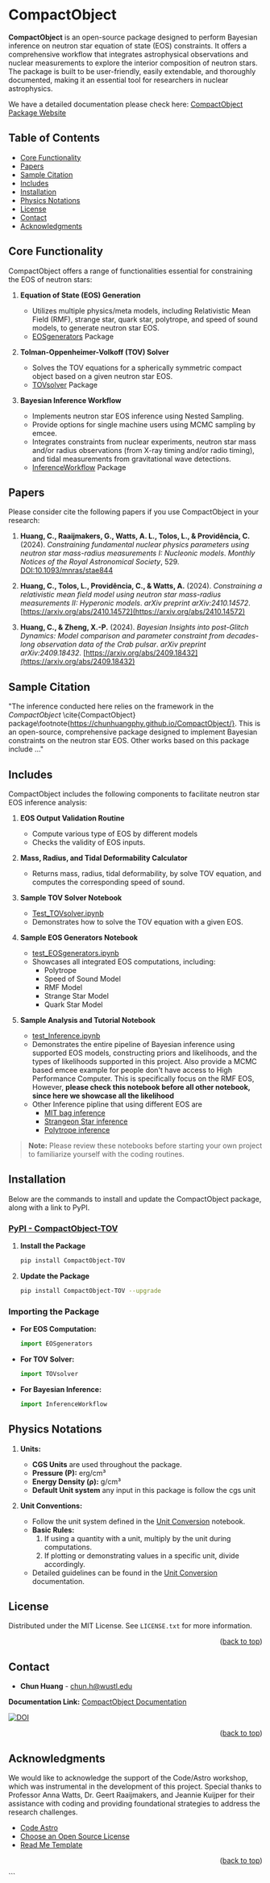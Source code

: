 <!-- ABOUT THE PROJECT -->
# CompactObject

**CompactObject** is an open-source package designed to perform Bayesian inference on neutron star equation of state (EOS) constraints. It offers a comprehensive workflow that integrates astrophysical observations and nuclear measurements to explore the interior composition of neutron stars. The package is built to be user-friendly, easily extendable, and thoroughly documented, making it an essential tool for researchers in nuclear astrophysics.

We have a detailed documentation please check here: [CompactObject Package Website](https://chunhuangphy.github.io/CompactObject/)

## Table of Contents

- [Core Functionality](#core-functionality)
- [Papers](#papers)
- [Sample Citation](#sample-citation)
- [Includes](#includes)
- [Installation](#installation)
- [Physics Notations](#physics-notations)
- [License](#license)
- [Contact](#contact)
- [Acknowledgments](#acknowledgments)

## Core Functionality

CompactObject offers a range of functionalities essential for constraining the EOS of neutron stars:

1. **Equation of State (EOS) Generation**
    - Utilizes multiple physics/meta models, including Relativistic Mean Field (RMF), strange star, quark star, polytrope, and speed of sound models, to generate neutron star EOS.
    - [EOSgenerators](https://github.com/ChunHuangPhy/EoS_inference/blob/main/EOSgenerators) Package

2. **Tolman-Oppenheimer-Volkoff (TOV) Solver**
    - Solves the TOV equations for a spherically symmetric compact object based on a given neutron star EOS.
    - [TOVsolver](https://github.com/ChunHuangPhy/EoS_inference/blob/main/TOVsolver) Package

3. **Bayesian Inference Workflow**
    - Implements neutron star EOS inference using Nested Sampling.
    - Provide options for single machine users using MCMC sampling by emcee.
    - Integrates constraints from nuclear experiments, neutron star mass and/or radius observations (from X-ray timing and/or radio timing), and tidal measurements from gravitational wave detections.
    - [InferenceWorkflow](https://github.com/ChunHuangPhy/EoS_inference/blob/main/InferenceWorkflow) Package

## Papers

Please consider cite the following papers if you use CompactObject in your research:

1. **Huang, C., Raaijmakers, G., Watts, A. L., Tolos, L., & Providência, C.** (2024). *Constraining fundamental nuclear physics parameters using neutron star mass-radius measurements I: Nucleonic models*. *Monthly Notices of the Royal Astronomical Society*, 529. [DOI:10.1093/mnras/stae844](https://academic.oup.com/mnras/article/529/4/4650/7634362)

2. **Huang, C., Tolos, L., Providência, C., & Watts, A.** (2024). *Constraining a relativistic mean field model using neutron star mass-radius measurements II: Hyperonic models*. *arXiv preprint arXiv:2410.14572*. [https://arxiv.org/abs/2410.14572](https://arxiv.org/abs/2410.14572)

3. **Huang, C., & Zheng, X.-P.** (2024). *Bayesian Insights into post-Glitch Dynamics: Model comparison and parameter constraint from decades-long observation data of the Crab pulsar*. *arXiv preprint arXiv:2409.18432*. [https://arxiv.org/abs/2409.18432](https://arxiv.org/abs/2409.18432)


## Sample Citation


"The inference conducted here relies on the framework in the *CompactObject* \cite{CompactObject} package\footnote{https://chunhuangphy.github.io/CompactObject/}. This is an open-source, comprehensive package designed to implement Bayesian constraints on the neutron star EOS. Other works based on this package include ..."


## Includes

CompactObject includes the following components to facilitate neutron star EOS inference analysis:

1. **EOS Output Validation Routine**
    - Compute various type of EOS by different models
    - Checks the validity of EOS inputs.

2. **Mass, Radius, and Tidal Deformability Calculator**
    - Returns mass, radius, tidal deformability, by solve TOV equation, and computes the corresponding speed of sound.

3. **Sample TOV Solver Notebook**
    - [Test_TOVsolver.ipynb](https://github.com/ChunHuangPhy/EoS_inference/blob/main/Test_Case/test_TOVsolver.ipynb)
    - Demonstrates how to solve the TOV equation with a given EOS.

4. **Sample EOS Generators Notebook**
    - [test_EOSgenerators.ipynb](https://github.com/ChunHuangPhy/EoS_inference/blob/main/Test_Case/test_EOSgenerators.ipynb)
    - Showcases all integrated EOS computations, including:
        - Polytrope
        - Speed of Sound Model
        - RMF Model
        - Strange Star Model
        - Quark Star Model

5. **Sample Analysis and Tutorial Notebook**
    - [test_Inference.ipynb](https://github.com/ChunHuangPhy/EoS_inference/blob/main/Test_Case/test_Inference.ipynb)
    - Demonstrates the entire pipeline of Bayesian inference using supported EOS models, constructing priors and likelihoods, and the types of likelihoods supported in this project. Also provide a MCMC based emcee example for people don't have access to High Performance Computer. This is specifically focus on the RMF EOS,
    However, **please check this notebook before all other notebook,**
    **since here we showcase all the likelihood** 
    - Other Inference pipline that using different EOS are
        - [MIT bag inference](https://github.com/ChunHuangPhy/CompactObject/blob/main/Test_Case/test_Bayesian_inference_MITbag_EOS.ipynb)
        - [Strangeon Star inference](https://github.com/ChunHuangPhy/CompactObject/blob/main/Test_Case/test_Bayesian_inference_Strangeon_EOS.ipynb)
        - [Polytrope inference](https://github.com/ChunHuangPhy/CompactObject/blob/main/Test_Case/test_Inference_polytrope.ipynb) 

> **Note:** Please review these notebooks before starting your own project to familiarize yourself with the coding routines.

## Installation

Below are the commands to install and update the CompactObject package, along with a link to PyPI.

### [PyPI - CompactObject-TOV](https://pypi.org/project/CompactObject-TOV/)

1. **Install the Package**
    ```sh
    pip install CompactObject-TOV
    ```

2. **Update the Package**
    ```sh
    pip install CompactObject-TOV --upgrade
    ```

### Importing the Package

- **For EOS Computation:**
    ```python
    import EOSgenerators
    ```

- **For TOV Solver:**
    ```python
    import TOVsolver
    ```

- **For Bayesian Inference:**
    ```python
    import InferenceWorkflow
    ```

## Physics Notations

1. **Units:**
    - **CGS Units** are used throughout the package.
    - **Pressure (P):** erg/cm³
    - **Energy Density (ρ):** g/cm³
    - **Default Unit system** any input in this package is follow the cgs unit

2. **Unit Conventions:**
    - Follow the unit system defined in the [Unit Conversion](https://chunhuangphy.github.io/CompactObject/UnitConventionForDeveloper.html) notebook.
    - **Basic Rules:**
        1. If using a quantity with a unit, multiply by the unit during computations.
        2. If plotting or demonstrating values in a specific unit, divide accordingly.
    - Detailed guidelines can be found in the [Unit Conversion](https://chunhuangphy.github.io/CompactObject/UnitConventionForDeveloper.html) documentation.

## License

Distributed under the MIT License. See `LICENSE.txt` for more information.

<p align="right">(<a href="#compactobject">back to top</a>)</p>

## Contact

* **Chun Huang** - [chun.h@wustl.edu](mailto:chun.h@wustl.edu)

**Documentation Link:** [CompactObject Documentation](https://chunhuangphy.github.io/CompactObject/)

[![DOI](https://zenodo.org/badge/doi/10.5281/zenodo.8145167.svg)](http://dx.doi.org/10.5281/zenodo.8145167)

<p align="right">(<a href="#compactobject">back to top</a>)</p>

## Acknowledgments

We would like to acknowledge the support of the Code/Astro workshop, which was instrumental in the development of this project. Special thanks to Professor Anna Watts, Dr. Geert Raaijmakers, and Jeannie Kuijper for their assistance with coding and providing foundational strategies to address the research challenges.

* [Code Astro](https://github.com/semaphoreP/codeastro)
* [Choose an Open Source License](https://choosealicense.com)
* [Read Me Template](https://github.com/othneildrew/Best-README-Template)

<p align="right">(<a href="#compactobject">back to top</a>)</p>
```